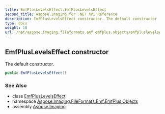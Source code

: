 ```yaml
---
title: EmfPlusLevelsEffect.EmfPlusLevelsEffect
second_title: Aspose.Imaging for .NET API Reference
description: EmfPlusLevelsEffect constructor. The default constructor
type: docs
weight: 10
url: /net/aspose.imaging.fileformats.emf.emfplus.objects/emfpluslevelseffect/emfpluslevelseffect/
---
```

## EmfPlusLevelsEffect constructor

The default constructor.

```csharp
public EmfPlusLevelsEffect()
```

### See Also

* class [EmfPlusLevelsEffect](../)
* namespace [Aspose.Imaging.FileFormats.Emf.EmfPlus.Objects](../../emfpluslevelseffect/)
* assembly [Aspose.Imaging](../../../)


